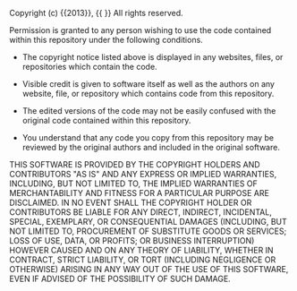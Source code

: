Copyright (c) {{2013}}, {{ }}
All rights reserved.

Permission is granted to any person wishing to use the code contained within this repository under
the following conditions.

- The copyright notice listed above is displayed in any websites, files, or repositories which contain the code.

- Visible credit is given to software itself as well as the authors on any website, file, or repository which contains code from this repository.

- The edited versions of the code may not be easily confused with the original code contained within this 
repository.

- You understand that any code you copy from this repository may be reviewed by the original authors and included in the original software.

THIS SOFTWARE IS PROVIDED BY THE COPYRIGHT HOLDERS AND CONTRIBUTORS "AS IS" AND
ANY EXPRESS OR IMPLIED WARRANTIES, INCLUDING, BUT NOT LIMITED TO, THE IMPLIED
WARRANTIES OF MERCHANTABILITY AND FITNESS FOR A PARTICULAR PURPOSE ARE
DISCLAIMED. IN NO EVENT SHALL THE COPYRIGHT HOLDER OR CONTRIBUTORS BE LIABLE FOR
ANY DIRECT, INDIRECT, INCIDENTAL, SPECIAL, EXEMPLARY, OR CONSEQUENTIAL DAMAGES
(INCLUDING, BUT NOT LIMITED TO, PROCUREMENT OF SUBSTITUTE GOODS OR SERVICES;
LOSS OF USE, DATA, OR PROFITS; OR BUSINESS INTERRUPTION) HOWEVER CAUSED AND ON
ANY THEORY OF LIABILITY, WHETHER IN CONTRACT, STRICT LIABILITY, OR TORT
(INCLUDING NEGLIGENCE OR OTHERWISE) ARISING IN ANY WAY OUT OF THE USE OF THIS
SOFTWARE, EVEN IF ADVISED OF THE POSSIBILITY OF SUCH DAMAGE.
